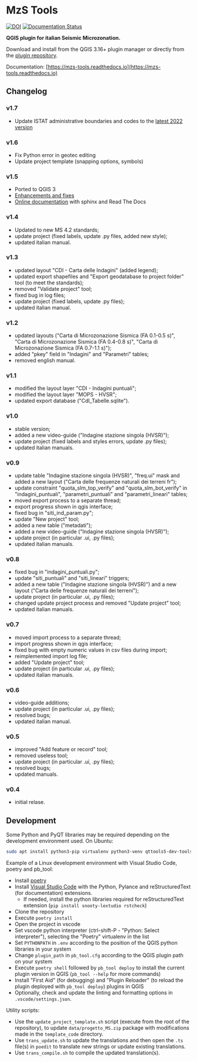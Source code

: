 # MzS Tools

[![DOI](https://zenodo.org/badge/DOI/10.5281/zenodo.6372834.svg)](https://doi.org/10.5281/zenodo.6372834) [![Documentation Status](https://readthedocs.org/projects/mzs-tools/badge/?version=latest)](https://mzs-tools.readthedocs.io/it/latest/?badge=latest)

**QGIS plugin for italian Seismic Microzonation.**

Download and install from the QGIS 3.16+ plugin manager or directly from the [plugin repository](https://plugins.qgis.org/plugins/MzSTools/).

Documentation: [https://mzs-tools.readthedocs.io](https://mzs-tools.readthedocs.io)

## Changelog

### v1.7

- Update ISTAT administrative boundaries and codes to the [latest 2022 version](https://www.istat.it/it/archivio/222527)

### v1.6

- Fix Python error in geotec editing
- Update project template (snapping options, symbols)

### v1.5

- Ported to QGIS 3
- [Enhancements and fixes](https://github.com/CNR-IGAG/mzs-tools/milestone/1?closed=1)
- [Online documentation](https://mzs-tools.readthedocs.io) with sphinx and Read The Docs

### v1.4

-  Updated to new MS 4.2 standards;
-  update project (fixed labels, update .py files, added new style); 
-  updated italian manual.

### v1.3	

-  updated layout "CDI - Carta delle Indagini" (added legend);
-  updated export shapefiles and "Export geodatabase to project folder" tool (to meet the standards);
-  removed "Validate project" tool;
-  fixed bug in log files;
-  update project (fixed labels, update .py files);
-  updated italian manual.

### v1.2

-  updated layouts ("Carta di Microzonazione Sismica (FA 0.1-0.5 s)", "Carta di Microzonazione Sismica (FA 0.4-0.8 s)", "Carta di Microzonazione Sismica (FA 0.7-1.1 s)");
-  added "pkey" field in "Indagini" and "Parametri" tables;
-  removed english manual.	

### v1.1

-  modified the layout layer "CDI - Indagini puntuali";
-  modified the layout layer "MOPS - HVSR";
-  updated export database ("CdI_Tabelle.sqlite").

### v1.0

-  stable version;
-  added a new video-guide ("Indagine stazione singola (HVSR)");
-  update project (fixed labels and styles errors, update .py files);
-  updated italian manuals.

### v0.9

-  update table "Indagine stazione singola (HVSR)", "freq.ui" mask and added a new layout ("Carta delle frequenze naturali dei terreni fr");
-  update constraint "quota_slm_top_verify" and "quota_slm_bot_verify" in "indagini_puntuali", "parametri_puntuali" and "parametri_lineari" tables;	
-  moved export process to a separate thread;
-  export progress shown in qgis interface;				
-  fixed bug in "siti_ind_param.py";
-  update "New project" tool;
-  added a new table ("metadati");
-  added a new video-guide ("Indagine stazione singola (HVSR)");
-  update project (in particular .ui, .py files);
-  updated italian manuals.

### v0.8

-  fixed bug in "indagini_puntuali.py";
-  update "siti_puntuali" and "siti_lineari" triggers;
-  added a new table ("Indagine stazione singola (HVSR)") and a new layout ("Carta delle frequenze naturali dei terreni");
-  update project (in particular .ui, .py files);
-  changed update project process and removed "Update project" tool;
-  updated italian manuals.
		
### v0.7

-  moved import process to a separate thread;
-  import progress shown in qgis interface;
-  fixed bug with empty numeric values in csv files during import;
-  reimplemented import log file;
-  added "Update project" tool;
-  update project (in particular .ui, .py files);
-  updated italian manuals.
		
### v0.6

-  video-guide additions;
-  update project (in particular .ui, .py files);
-  resolved bugs;
-  updated italian manual.
		
### v0.5

-  improved "Add feature or record" tool;
-  removed useless tool;
-  update project (in particular .ui, .py files);
-  resolved bugs;
-  updated manuals.
		
### v0.4

-  initial relase.

## Development

Some Python and PyQT libraries may be required depending on the development environment used. On Ubuntu:

```bash
sudo apt install python3-pip virtualenv python3-venv qttools5-dev-tools pyqt5-dev-tools
```

Example of a Linux development environment with Visual Studio Code, poetry and pb_tool:

- Install [poetry](https://python-poetry.org/)
- Install [Visual Studio Code](https://code.visualstudio.com/) with the Python, Pylance and reStructuredText (for documentation) extensions.
    - If needed, install the python libraries required for reStructuredText extension (`pip install snooty-lextudio rstcheck`)
- Clone the repository
- Execute `poetry install`
- Open the project in vscode
- Set vscode python interpreter (ctrl-shift-P - "Python: Select interpreter"), selecting the "Poetry" virtualenv in the list
- Set `PYTHONPATH` in `.env` according to the position of the QGIS python libraries in your system
- Change `plugin_path` in `pb_tool.cfg` according to the QGIS plugin path on your system
- Execute `poetry shell` followed by `pb_tool deploy` to install the current plugin version in QGIS (`pb_tool --help` for more commands)
- Install "First Aid" (for debugging) and "Plugin Reloader" (to reload the plugin deployed with `pb_tool deploy`) plugins in QGIS
- Optionally, check and update the linting and formatting options in `.vscode/settings.json`.

Utility scripts:

- Use the `update_project_template.sh` script (execute from the root of the repository), to update `data/progetto_MS.zip` package with modifications made in the `template_code` directory.
- Use `trans_update.sh` to update the translations and then open the `.ts` file(s) in `poedit` to translate new strings or update existing translations.
- Use `trans_compile.sh` to compile the updated translation(s).
